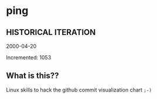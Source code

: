 # ping

## HISTORICAL ITERATION
2000-04-20

Incremented: 1053

## What is this?? 
Linux skills to hack the github commit visualization chart `;-)`
